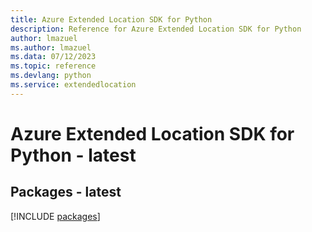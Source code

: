 ```yaml
---
title: Azure Extended Location SDK for Python
description: Reference for Azure Extended Location SDK for Python
author: lmazuel
ms.author: lmazuel
ms.data: 07/12/2023
ms.topic: reference
ms.devlang: python
ms.service: extendedlocation
---
```

# Azure Extended Location SDK for Python - latest
## Packages - latest
[!INCLUDE [packages](extended-location-index.md)]